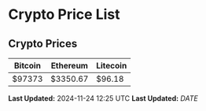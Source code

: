 # Crypto Price List

## Crypto Prices
| Bitcoin | Ethereum | Litecoin |
| ------- | -------- | -------- |
| $97373 | $3350.67 | $96.18 |
**Last Updated:** 2024-11-24 12:25 UTC
**Last Updated:** $DATE$
